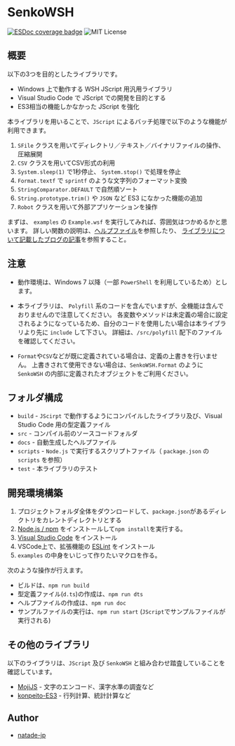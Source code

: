 # SenkoWSH

[![ESDoc coverage badge](https://natade-jp.github.io/SenkoWSH/badge.svg)](https://natade-jp.github.io/SenkoWSH/)
![MIT License](https://img.shields.io/badge/license-MIT-blue.svg?style=flat)

## 概要

以下の3つを目的としたライブラリです。

- Windows 上で動作する WSH JScript 用汎用ライブラリ
- Visual Studio Code で JScript での開発を目的とする
- ES3相当の機能しかなかった JScript を強化

本ライブラリを用いることで、`JScript` によるバッチ処理で以下のような機能が利用できます。

1. `SFile` クラスを用いてディレクトリ／テキスト／バイナリファイルの操作、圧縮展開
2. `CSV` クラスを用いてCSV形式の利用
3. `System.sleep(1)` で1秒停止、 `System.stop()` で処理を停止
4. `Format.textf` で `sprintf` のような文字列のフォーマット変換
5. `StringComparator.DEFAULT` で自然順ソート
6. `String.prototype.trim()` や `JSON` など ES3 になかった機能の追加
7. `Robot` クラスを用いて外部アプリケーションを操作

まずは、 `examples` の `Example.wsf` を実行してみれば、雰囲気はつかめるかと思います。
詳しい関数の説明は、[ヘルプファイル](https://natade-jp.github.io/SenkoWSH/)を参照したり、
[ライブラリについて記載したブログの記事](https://blog.natade.net/2020/01/19/wsh-jscript-javascript-windows-bat/)を参照すること。

## 注意

- 動作環境は、Windows 7 以降（一部 `PowerShell` を利用しているため）とします。

- 本ライブラリは、 `Polyfill` 系のコードを含んでいますが、全機能は含んでおりませんので注意してください。
各変数やメソッドは未定義の場合に設定されるようになっているため、自分のコードを使用したい場合は本ライブラリより先に `include` して下さい。
詳細は、`/src/polyfill` 配下のファイルを確認してください。

- `Format`や`CSV`などが既に定義されている場合は、定義の上書きを行いません。
上書きされて使用できない場合は、`SenkoWSH.Format` のように `SenkoWSH` の内部に定義されたオブジェクトをご利用ください。

## フォルダ構成

- `build` - `JScirpt` で動作するようにコンパイルしたライブラリ及び、Visual Studio Code 用の型定義ファイル
- `src` - コンパイル前のソースコードフォルダ
- `docs` - 自動生成したヘルプファイル
- `scripts` - `Node.js` で実行するスクリプトファイル（ `package.json` の `scripts` を参照）
- `test` - 本ライブラリのテスト

## 開発環境構築

1. プロジェクトフォルダ全体をダウンロードして、`package.json`があるディレクトリをカレントディレクトリとする
2. [Node.js / npm](https://nodejs.org/ja/) をインストールして`npm install`を実行する。
3. [Visual Studio Code](https://code.visualstudio.com/) をインストール
4. VSCode上で、拡張機能の [ESLint](https://marketplace.visualstudio.com/items?itemName=dbaeumer.vscode-eslint) をインストール
5. `examples` の中身をいじって作りたいマクロを作る。

次のような操作が行えます。

- ビルドは、`npm run build`
- 型定義ファイル(`d.ts`)の作成は、`npm run dts`
- ヘルプファイルの作成は、`npm run doc`
- サンプルファイルの実行は、`npm run start` (`JScript`でサンプルファイルが実行される)

## その他のライブラリ

以下のライブラリは、`JScript` 及び `SenkoWSH` と組み合わせ踏査していることを確認しています。

- [MojiJS](https://github.com/natade-jp/MojiJS) - 文字のエンコード、漢字水準の調査など
- [konpeito-ES3](https://github.com/natade-jp/konpeito-ES3) - 行列計算、統計計算など

## Author

- [natade-jp](https://github.com/natade-jp/)
